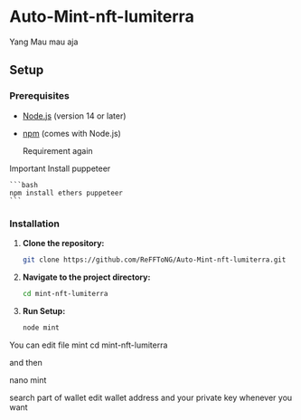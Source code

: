 # Auto-Mint-nft-lumiterra
Yang Mau mau aja


## Setup

### Prerequisites

- [Node.js](https://nodejs.org/) (version 14 or later)
- [npm](https://www.npmjs.com/) (comes with Node.js)

  Requirement again
  
Important
Install puppeteer
   
    ```bash
    npm install ethers puppeteer
    ```

### Installation

1. **Clone the repository:**

    ```bash
    git clone https://github.com/ReFFToNG/Auto-Mint-nft-lumiterra.git
    ```
2. **Navigate to the project directory:**

    ```bash
    cd mint-nft-lumiterra
    ```

3. **Run Setup:**

    ```bash
    node mint
    ```


You can edit file mint 
cd mint-nft-lumiterra

and then 

nano mint

search part of wallet
edit wallet address and your private key whenever you want




    
